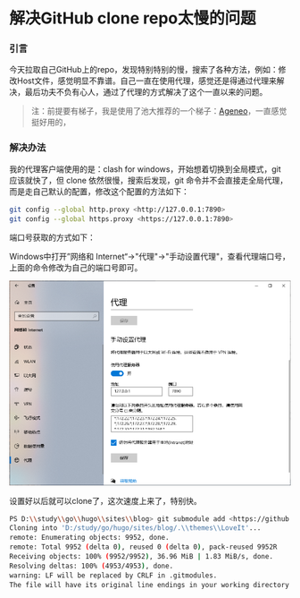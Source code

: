 # 解决GitHub clone repo太慢的问题


### 引言

今天拉取自己GitHub上的repo，发现特别特别的慢，搜索了各种方法，例如：修改Host文件，感觉明显不靠谱。自己一直在使用代理，感觉还是得通过代理来解决，最后功夫不负有心人，通过了代理的方式解决了这个一直以来的问题。

> 注：前提要有梯子，我是使用了池大推荐的一个梯子：[Ageneo](https://ageneo.org/)，一直感觉挺好用的，

### 解决办法

我的代理客户端使用的是：clash for windows，开始想着切换到全局模式，git 应该就快了，但 clone 依然很慢，搜索后发现，git 命令并不会直接走全局代理，而是走自己默认的配置，修改这个配置的方法如下：

```bash
git config --global http.proxy <http://127.0.0.1:7890>
git config --global https.proxy <https://127.0.0.1:7890>
```

端口号获取的方式如下：

Windows中打开”网络和 Internet“→"代理"→"手动设置代理"，查看代理端口号，上面的命令修改为自己的端口号即可。

![windows_config](https://raw.githubusercontent.com/wlight/cdn-images/main/blog-images/windows_config.png)

设置好以后就可以clone了，这次速度上来了，特别快。

```bash
PS D:\\study\\go\\hugo\\sites\\blog> git submodule add <https://github.com/dillonzq/LoveIt.git> .\\themes\\LoveIt
Cloning into 'D:/study/go/hugo/sites/blog/.\\themes\\LoveIt'...
remote: Enumerating objects: 9952, done.
remote: Total 9952 (delta 0), reused 0 (delta 0), pack-reused 9952R
Receiving objects: 100% (9952/9952), 36.96 MiB | 1.83 MiB/s, done.
Resolving deltas: 100% (4953/4953), done.
warning: LF will be replaced by CRLF in .gitmodules.
The file will have its original line endings in your working directory
```
